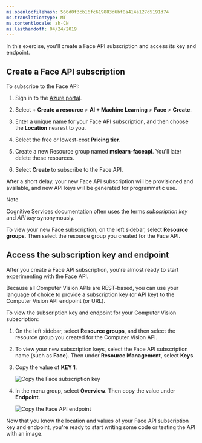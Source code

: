 ```yaml
---
ms.openlocfilehash: 566d0f3cb16fc619883d6bf8a414a127d5191d74
ms.translationtype: MT
ms.contentlocale: zh-CN
ms.lasthandoff: 04/24/2019
---
```

In this exercise, you'll create a Face API subscription and access its key and endpoint.

## <a name="create-a-face-api-subscription"></a>Create a Face API subscription

To subscribe to the Face API:

1. Sign in to the [Azure portal](https://portal.azure.com?azure-portal=true).

1. Select **+ Create a resource** > **AI + Machine Learning** > **Face** > **Create**.

1. Enter a unique name for your Face API subscription, and then choose the **Location** nearest to you.

1. Select the free or lowest-cost **Pricing tier**.

1. Create a new Resource group named **mslearn-faceapi**. You'll later delete these resources.

1. Select **Create** to subscribe to the Face API.

After a short delay, your new Face API subscription will be provisioned and available, and new API keys will be generated for programmatic use.

> [!NOTE]
> Cognitive Services documentation often uses the terms *subscription key* and *API key* synonymously.

To view your new Face subscription, on the left sidebar, select **Resource groups**. Then select the resource group you created for the Face API.

## <a name="access-the-subscription-key-and-endpoint"></a>Access the subscription key and endpoint

After you create a Face API subscription, you're almost ready to start experimenting with the Face API.

Because all Computer Vision APIs are REST-based, you can use your language of choice to provide a subscription key (or API key) to the Computer Vision API endpoint (or URL).

To view the subscription key and endpoint for your Computer Vision subscription:

1.  On the left sidebar, select **Resource groups**, and then select the resource group you created for the Computer Vision API.

1.  To view your new subscription keys, select the Face API subscription name (such as **Face**). Then under **Resource Management**, select **Keys**.

1. Copy the value of **KEY 1**.

    ![Copy the Face subscription key](../media/6-subscribe-to-face-api-keys.png)

1. In the menu group, select **Overview**. Then copy the value under **Endpoint**.

    ![Copy the Face API endpoint](../media/6-subscribe-to-face-api-endpoint.png)

Now that you know the location and values of your Face API subscription key and endpoint, you're ready to start writing some code or testing the API with an image.
